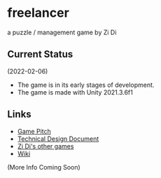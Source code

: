 # freelancer
a puzzle / management game by Zi Di


## Current Status 
(2022-02-06)
- The game is in its early stages of development. 
- The game is made with Unity 2021.3.6f1

## Links
- [Game Pitch](https://docs.google.com/presentation/d/1X4u6EFQxLVrqXaKeQAb1h-1ihv2a49Vu2sXIShJ-uQ8/edit?usp=share_link)
- [Technical Design Document](https://www.figma.com/file/06bnRe4YYzZg6G4SQ6lfqP/Freelancer?node-id=0%3A1&t=tPTgtCTQuJz3Y9vy-1)
- [Zi Di's other games](https://zidizhu.github.io/portfolio/games.html)
- [Wiki](https://github.com/ZiDiZhu/freelancer-the-game/wiki)

(More Info Coming Soon)
